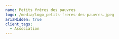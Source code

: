 ```yaml
---
name: Petits frères des pauvres
logo: /media/logo_petits-freres-des-pauvres.jpeg
ariaHidden: true
client_tags:
  - Association
---
```

